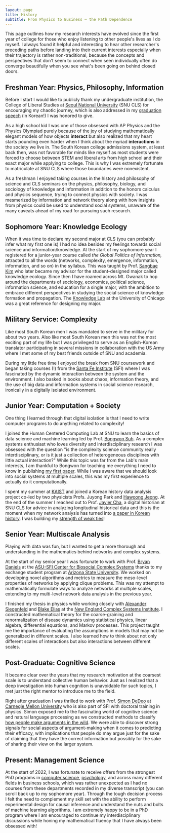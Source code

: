 ```yaml
---
layout: page
title: History
subtitle: From Physics to Business – the Path Dependence
---
```


This page outlines how my research interests have evolved since the first year of college for those who enjoy listening to other people's lives as I do myself. I always found it helpful and interesting to hear other researcher's preceding paths before landing into their current interests especially when their trajectory is rather non-traditional, because the concepts and perspectives that don't seem to connect when seen individually often do converge beautifully when you see what's been going on behind closed doors.


## Freshman Year: Physics, Philosophy, Information

Before I start I would like to publicly thank my undergraduate institution, the College of Liberal Studies at [Seoul National University](https://en.snu.ac.kr/) (SNU CLS) for encouraging my chaotic journey, which is also addressed in my [graduation speech](https://cls.snu.ac.kr/board/story/view/15889) (in Korean!) I was honored to give.

As a high school kid I was one of those obsessed with AP Physics and the Physics Olympiad purely because of the joy of studying mathematically elegant models of how objects **interact** but also realized that my heart starts pounding even harder when I think about the myriad **interactions** in the society we live in. The South Korean college admissions system, at least back then, was not favorable for minds like myself as most students were forced to choose between STEM and liberal arts from high school and their exact major while applying to college. This is why I was extremely fortunate to matriculate at SNU CLS where those boundaries were nonexistent. 

As a freshman I enjoyed taking courses in the history and philosophy of science and CLS seminars on the physics, philosophy, biology, and sociology of knowledge and information in addition to the honors calculus and physics sequence, trying to connect physics with society. I was mesmerized by information and network theory along with how insights from physics could be used to understand social systems, unaware of the many caveats ahead of my road for pursuing such research.

## Sophomore Year: Knowledge Ecology

When it was time to declare my second major at CLS (you can probably infer what my first one is) I had no idea besides my feelings towards social science and information/knowledge. At the start of my sophomore year I registered for a junior-year course called *the Global Politics of Information,* attracted to all the words (networks, complexity, emergence, information, information, and so on) in the syllabus. This was taught by Prof. [Sangbae Kim](http://www.sangkim.net/index-e.html) who later became my advisor for the student-designed major called knowledge ecology. Since then I have roamed across Mt. Gwanak to hop around the departments of sociology, economics, political science, information science, and education for a single major, with the ambition to embrace different perspectives in studying the social science of knowledge formation and propagation. The [Knowledge Lab](https://www.knowledgelab.org/) at the University of Chicago was a great reference for designing my major.

## Military Service: Complexity

Like most South Korean men I was mandated to serve in the military for about two years. Also like most South Korean men this was not the most exciting part of my life but I was privileged to serve as an English-Korean translator participating in several missions in collaboration with the US Army where I met some of my best friends outside of SNU and academia.

During my little free time I enjoyed the break from SNU coursework and began taking courses (!) from the [Santa Fe Institute](https://www.santafe.edu/) (SFI) where I was fascinated by the dynamic interaction between the system and the environment. I also basked in books about chaos, information theory, and the use of big data and information systems in social science research, ironically in a digitally isolated environment. 

<!---
*The Information* and *Chaos* by James Gleick, *Why Information Grows* by [César Hidalgo](https://cesarhidalgo.com/), and *Social Physics* by [Sandy Pentland](https://www.media.mit.edu/people/sandy/overview/) are examples of books that bought my attention in data science, information system, and complexity science while I was ironically living in a digitally isolated environment. Back then I thought the [Media Lab](https://www.media.mit.edu/) and the [Institute for Data, Systems, and Society](https://idss.mit.edu/) were relatively less scant shot for getting into MIT.
--->

## Junior Year: Computation + Society

<!---
While I was browsing through all these books and SFI materials my junior year goal became clear: understand quantum/statistical mechanics and learn how to code. I cannot say much about the former except that I enjoyed it so much that I did not want the semesters to end and that this experience was a big jump in my mathematical maturity (I'm writing a post about why you should take these even though you're not a physics student).
--->

One thing I learned through that digital isolation is that I need to write computer programs to do anything related to complexity!

I joined the Human Centered Computing Lab at SNU to learn the basics of data science and machine learning led by Prof. [Bongwon Suh](https://scholar.google.co.kr/citations?user=-nlhtEkAAAAJ&hl=en). As a complex systems enthusiast who loves diversity and interdisciplinary research I was obsessed with the question "is the complexity science community really interdisciplinary, or is it just a collection of heterogeneous disciplines with little actual interaction?" While this topic was far from the Lab's main interests, I am thankful to Bongwon for teaching me everything I need to know in publishing [my first paper](https://link.springer.com/chapter/10.1007/978-3-030-67318-5_26). While I was aware that we should look into social systems at multiple scales, this was my first experience to actually do it computationally.

I spent my summer at [KAIST](https://www.kaist.ac.kr/en/) and joined a Korean history data analysis project co-led by two physicists Profs. Juyong Park and [Hawoong Jeong](https://scholar.google.com/citations?user=-Jhj6swAAAAJ&hl=en). At the end of the summer I reached out to Prof. [Javier Cha](https://javiercha.com/), a digital historian at SNU CLS for advice in analyzing longitudinal historical data and this is the moment when my network analysis has turned into [a paper in Korean history](https://ijkh.khistory.org/journal/view.php?number=540). I was building my [strength of weak ties](https://www.journals.uchicago.edu/doi/abs/10.1086/225469)! 

## Senior Year: Multiscale Analysis

Playing with data was fun, but I wanted to get a more thorough and understanding in the mathematics behind networks and complex systems.

At the start of my senior year I was fortunate to work with Prof. [Bryan Daniels](https://www.public.asu.edu/~bdaniel6/) at the [ASU-SFI Center for Biosocial Complex Systems](https://www.santafe.edu/research/initiatives/asu-sfi-center-biosocial-complex-systems) thanks to my exchange student program at [Arizona State University](https://www.asu.edu/). We worked on developing novel algorithms and metrics to measure the meso-level properties of networks by applying clique problems. This was my attempt to mathematically formulate ways to analyze networks at multiple scales, extending to my multi-level network data analysis in the previous year.

I finished my thesis in physics while working closely with [Alexander Siegenfeld](https://scholar.google.com/citations?user=aXMvbIUAAAAJ&hl=en) and [Blake Elias](http://blakeelias.name/) at the [New England Complex Systems Institute](https://necsi.edu/). I constructed mathematical theory for the coarse-graining and renormalization of disease dynamics using statistical physics, linear algebra, differential equations, and Markov processes. This project taught me the importance of evaluating the assumptions in models that may not be generalized in different scales. I also learned how to think about not only different scales of interactions but also interactions between different scales.

## Post-Graduate: Cognitive Science

It became clear over the years that my research motivation at the coarsest scale is to understand collective human behavior. Just as I realized that a deep investigation into human cognition is unavoidable for such topics, I met just the right mentor to introduce me to the field.

Right after graduation I was thrilled to work with Prof. [Simon DeDeo](https://sites.santafe.edu/~simon/) at [Carnegie Mellon University](https://www.cmu.edu/) who is also part of SFI with doctoral training in physics. Simon exposed me to the fascinating world of cognitive science and natural language processing as we constructed methods to classify [how people make arguments in the wild](https://escholarship.org/uc/item/20n240qq). We were able to discover strong signals for social aspects of argument-making when it comes to predicting their efficacy, with implications that people do may argue just for the sake of claiming that they have the correct information but possibly for the sake of sharing their view on the larger system. 

## Present: Management Science

At the start of 2022, I was fortunate to receive offers from the strongest PhD programs in [computer science](https://www.cs.cmu.edu/), [psychology](https://psych.princeton.edu/), and across many different fields in business schools, which was rather unexpected as I had no courses from these departments recorded in my diverse transcript (you can scroll back up to my sophomore year). Through the tough decision process I felt the need to complement my skill set with the ability to perform experimental design for causal inference and understand the nuts and bolts of machine learning algorithms. I am extremely happy to be in a PhD program where I am encouraged to continue my interdisciplinary discussions while honing my mathematical fluency that I have always been obsessed with!
